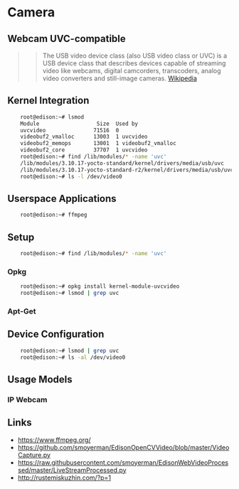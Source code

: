 Camera
==
## Webcam UVC-compatible

> > The USB video device class (also USB video class or UVC) is a USB device class that describes devices capable of streaming video like webcams, digital camcorders, transcoders, analog video converters and still-image cameras. [Wikipedia](https://en.wikipedia.org/wiki/List_of_USB_video_class_devices)

## Kernel Integration

```sh
    root@edison:~# lsmod
    Module                  Size  Used by
    uvcvideo               71516  0 
    videobuf2_vmalloc      13003  1 uvcvideo
    videobuf2_memops       13001  1 videobuf2_vmalloc
    videobuf2_core         37707  1 uvcvideo
    root@edison:~# find /lib/modules/* -name 'uvc'
    /lib/modules/3.10.17-yocto-standard/kernel/drivers/media/usb/uvc
    /lib/modules/3.10.17-yocto-standard-r2/kernel/drivers/media/usb/uvc
    root@edison:~# ls -l /dev/video0
```

## Userspace Applications

```sh
    root@edison:~# ffmpeg
```

## Setup

```sh
    root@edison:~# find /lib/modules/* -name 'uvc'
```

### Opkg

```sh
    root@edison:~# opkg install kernel-module-uvcvideo
    root@edison:~# lsmod | grep uvc
```

### Apt-Get

## Device Configuration

```sh
    root@edison:~# lsmod | grep uvc
    root@edison:~# ls -al /dev/video0
```

## Usage Models

### IP Webcam

## Links

- https://www.ffmpeg.org/
- https://github.com/smoyerman/EdisonOpenCVVideo/blob/master/VideoCapture.py
- https://raw.githubusercontent.com/smoyerman/EdisonWebVideoProcessed/master/LiveStreamProcessed.py
- http://rustemiskuzhin.com/?p=1
